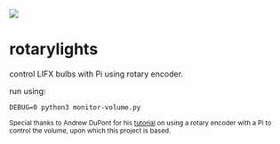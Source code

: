 <img src="https://img.shields.io/badge/Say%20Thanks-!-1EAEDB.svg">

# rotarylights
control LIFX bulbs with Pi using rotary encoder.

run using:

`DEBUG=0 python3 monitor-volume.py`



<sup>Special thanks to Andrew DuPont for his [tutorial](https://andrewdupont.net/2017/04/28/nostalgia-tron-part-6-adding-a-volume-knob-to-the-raspberry-pi/) on using a rotary encoder with a Pi to control the volume, upon which this project is based.</sub>

